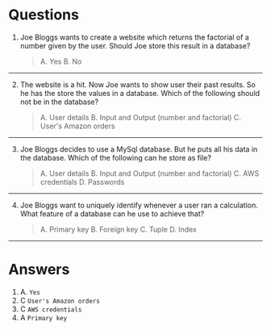 # Questions
1. Joe Bloggs wants to create a website which returns the factorial of a number given by the user.
Should Joe store this result in a database?
    >A. Yes
    B. No 
---
2. The website is a hit. Now Joe wants to show user their past results. So he has the store the values in a database.
Which of the following should not be in the database?

    >A. User details
    B. Input and Output (number and factorial)
    C. User's Amazon orders
---
3. Joe Bloggs decides to use a MySql database. But he puts all his data in the database. Which of the following can he store as file?
    >A. User details
    B. Input and Output (number and factorial)
    C. AWS credentials
    D. Passwords
---
4. Joe Bloggs want to uniquely identify whenever a user ran a calculation. What feature of a database can he use to achieve that?
    >A. Primary key
    B. Foreign key
    C. Tuple
    D. Index

---
# Answers
1. A. `Yes`
2. C `User's Amazon orders`
3. C `AWS credentials`
4. A `Primary key`